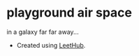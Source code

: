 # playground air space
in a galaxy far far away...

- Created using [LeetHub](https://github.com/QasimWani/LeetHub).
